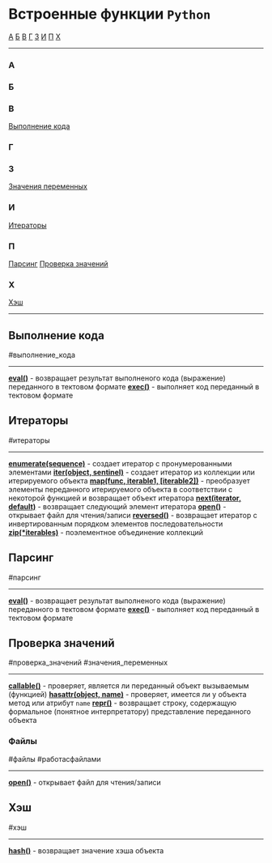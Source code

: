 # Встроенные функции `Python`
[А](#А) [Б](#Б) [В](#В) [Г](#Г) [З](#З) [И](#И) [П](#П) [Х](#Х) 
***
### А


### Б


### В
[Выполнение кода](#Выполнение%20кода)

### Г


### З
[Значения переменных](#Проверка%20значений)


### И
[Итераторы](#Итераторы)


### П 
[Парсинг](#Парсинг)
[Проверка значений](#Проверка%20значений)

### Х
[Хэш](#Х)

***

## Выполнение кода
#выполнение_кода 
***
**[eval()](_встроенные%20функции%20Python.md#eval%20expression)** - возвращает результат выполненого кода (выражение) переданного в тектовом формате
**[exec()](_встроенные%20функции%20Python.md#exec)** - выполняет код переданный в тектовом формате


## Итераторы
#итераторы 
***
**[enumerate(sequence)](_встроенные%20функции%20Python.md#enumerate%20sequence%20start%200)** - создает итератор с пронумерованными элементами
**[iter(object, sentinel)](_встроенные%20функции%20Python.md#iter%20object%20sentinel)** - создает итератор из коллекции или итерируемого объекта
**[map(func, iterable1, \[iterable2\])](_встроенные%20функции%20Python.md#map%20func%20iterable)** - преобразует элементы переданного итерируемого объекта в соответствии с некоторой функцией и возвращает объект итератора
**[next(iterator, default)](_встроенные%20функции%20Python.md#next%20iterator%20default)** - возвращает следующий элемент итератора
**[open()](_встроенные%20функции%20Python.md#open)** - открывает файл для чтения/записи
**[reversed()](_встроенные%20функции%20Python.md#reversed)** - возвращает итератор с инвертированным порядком элементов последовательности
**[zip(\*iterables)](_встроенные%20функции%20Python.md#zip%20iterables%20strict%20False)** - поэлементное объединение коллекций


## Парсинг
#парсинг 
***
**[eval()](_встроенные%20функции%20Python.md#eval%20expression)** - возвращает результат выполненого кода (выражение) переданного в тектовом формате
**[exec()](_встроенные%20функции%20Python.md#exec)** - выполняет код переданный в тектовом формате


## Проверка значений
#проверка_значений #значения_переменных
***
**[callable()](_встроенные%20функции%20Python.md#callable)** - проверяет, является ли переданный объект вызываемым (функцией)
**[hasattr(object, name)](_встроенные%20функции%20Python.md#hasattr%20object%20name)** - проверяет, имеется ли у объекта метод или атрибут `name`
**[repr()](_встроенные%20функции%20Python.md#repr)** - возвращает строку, содержащую формальное (понятное интерпретатору) представление переданного объекта


### Файлы
#файлы #работасфайлами 
***
**[open()](_встроенные%20функции%20Python.md#open)** - открывает файл для чтения/записи


## Хэш
#хэш
***
**[hash()](_встроенные%20функции%20Python.md#hash)** - возвращает значение хэша объекта